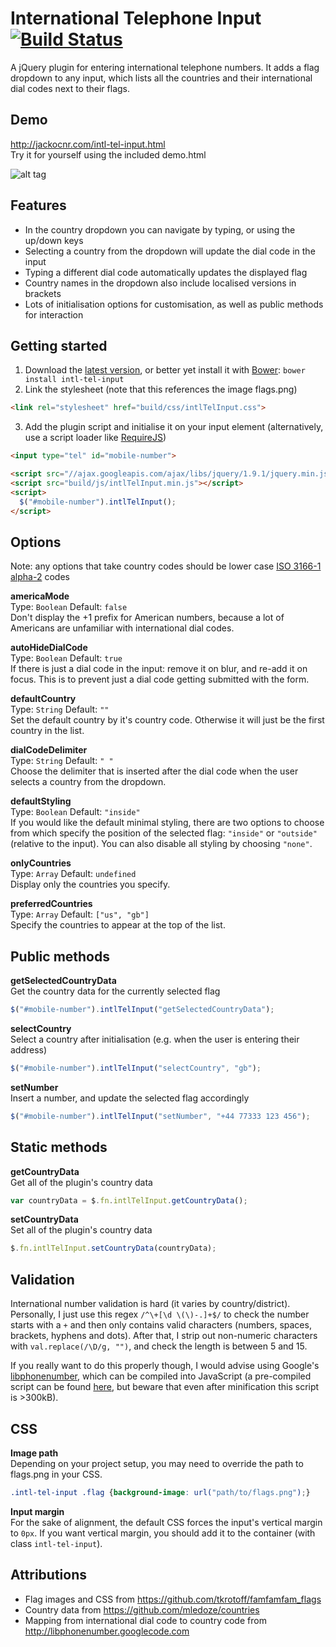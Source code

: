 # International Telephone Input [![Build Status](https://travis-ci.org/Bluefieldscom/intl-tel-input.png)](https://travis-ci.org/Bluefieldscom/intl-tel-input)
A jQuery plugin for entering international telephone numbers. It adds a flag dropdown to any input, which lists all the countries and their international dial codes next to their flags.


## Demo
http://jackocnr.com/intl-tel-input.html  
Try it for yourself using the included demo.html

![alt tag](https://raw.github.com/Bluefieldscom/intl-tel-input/master/screenshot.png)

## Features
* In the country dropdown you can navigate by typing, or using the up/down keys
* Selecting a country from the dropdown will update the dial code in the input
* Typing a different dial code automatically updates the displayed flag
* Country names in the dropdown also include localised versions in brackets
* Lots of initialisation options for customisation, as well as public methods for interaction


## Getting started
1. Download the [latest version](https://github.com/Bluefieldscom/intl-tel-input/archive/master.zip), or better yet install it with [Bower](http://bower.io): `bower install intl-tel-input`
2. Link the stylesheet (note that this references the image flags.png)
  ```html
  <link rel="stylesheet" href="build/css/intlTelInput.css">
  ```

3. Add the plugin script and initialise it on your input element (alternatively, use a script loader like [RequireJS](http://requirejs.org))
  ```html
  <input type="tel" id="mobile-number">
  
  <script src="//ajax.googleapis.com/ajax/libs/jquery/1.9.1/jquery.min.js"></script>
  <script src="build/js/intlTelInput.min.js"></script>
  <script>
    $("#mobile-number").intlTelInput();
  </script>
  ```


## Options
Note: any options that take country codes should be lower case [ISO 3166-1 alpha-2](http://en.wikipedia.org/wiki/ISO_3166-1_alpha-2) codes  

**americaMode**  
Type: `Boolean` Default: `false`  
Don't display the +1 prefix for American numbers, because a lot of Americans are unfamiliar with international dial codes.

**autoHideDialCode**  
Type: `Boolean` Default: `true`  
If there is just a dial code in the input: remove it on blur, and re-add it on focus. This is to prevent just a dial code getting submitted with the form.

**defaultCountry**  
Type: `String` Default: `""`  
Set the default country by it's country code. Otherwise it will just be the first country in the list.

**dialCodeDelimiter**  
Type: `String` Default: `" "`  
Choose the delimiter that is inserted after the dial code when the user selects a country from the dropdown.

**defaultStyling**  
Type: `Boolean` Default: `"inside"`  
If you would like the default minimal styling, there are two options to choose from which specify the position of the selected flag: `"inside"` or `"outside"` (relative to the input). You can also disable all styling by choosing `"none"`.

**onlyCountries**  
Type: `Array` Default: `undefined`  
Display only the countries you specify.

**preferredCountries**  
Type: `Array` Default: `["us", "gb"]`  
Specify the countries to appear at the top of the list.


## Public methods
**getSelectedCountryData**  
Get the country data for the currently selected flag  
```js
$("#mobile-number").intlTelInput("getSelectedCountryData");
```

**selectCountry**  
Select a country after initialisation (e.g. when the user is entering their address)  
```js
$("#mobile-number").intlTelInput("selectCountry", "gb");
```

**setNumber**  
Insert a number, and update the selected flag accordingly  
```js
$("#mobile-number").intlTelInput("setNumber", "+44 77333 123 456");
```


## Static methods
**getCountryData**  
Get all of the plugin's country data  
```js
var countryData = $.fn.intlTelInput.getCountryData();
```

**setCountryData**  
Set all of the plugin's country data  
```js
$.fn.intlTelInput.setCountryData(countryData);
```


## Validation
International number validation is hard (it varies by country/district).
Personally, I just use this regex `/^\+[\d \(\)-.]+$/` to check the number starts with a `+` and then only contains valid characters (numbers, spaces, brackets, hyphens and dots).
After that, I strip out non-numeric characters with `val.replace(/\D/g, "")`, and check the length is between 5 and 15.

If you really want to do this properly though, I would advise using Google's [libphonenumber](https://code.google.com/p/libphonenumber/),
which can be compiled into JavaScript (a pre-compiled script can be found [here](https://github.com/albeebe/phoneformat.js),
but beware that even after minification this script is >300kB).


## CSS
**Image path**  
Depending on your project setup, you may need to override the path to flags.png in your CSS.  
```css
.intl-tel-input .flag {background-image: url("path/to/flags.png");}
```

**Input margin**  
For the sake of alignment, the default CSS forces the input's vertical margin to `0px`. If you want vertical margin, you should add it to the container (with class `intl-tel-input`).


## Attributions
* Flag images and CSS from https://github.com/tkrotoff/famfamfam_flags
* Country data from https://github.com/mledoze/countries
* Mapping from international dial code to country code from http://libphonenumber.googlecode.com
